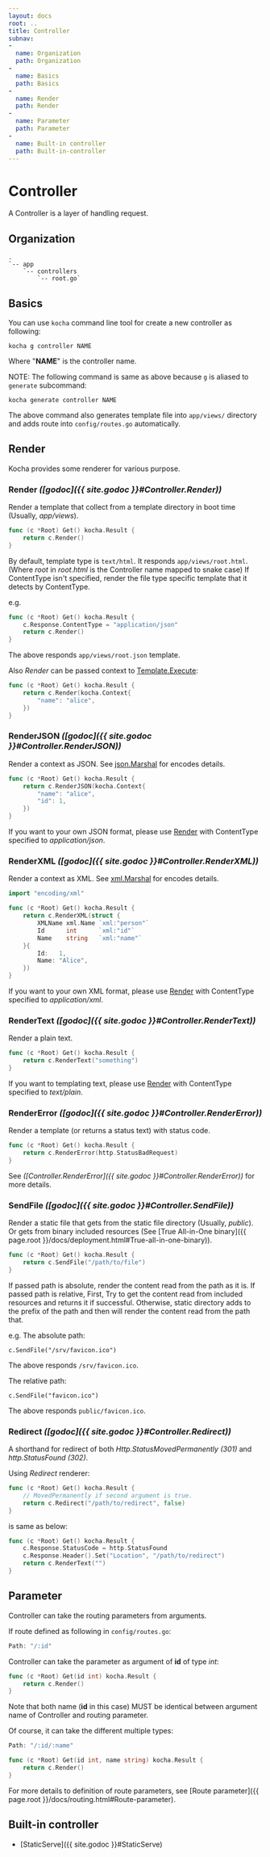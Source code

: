 ```yaml
---
layout: docs
root: ..
title: Controller
subnav:
-
  name: Organization
  path: Organization
-
  name: Basics
  path: Basics
-
  name: Render
  path: Render
-
  name: Parameter
  path: Parameter
-
  name: Built-in controller
  path: Built-in-controller
---
```


# Controller <a id="Controller"></a>

A Controller is a layer of handling request.

## Organization <a id="Organization"></a>

```
.
`-- app
    `-- controllers
        `-- root.go`
```

## Basics <a id="Basics"></a>

You can use `kocha` command line tool for create a new controller as following:

    kocha g controller NAME

Where "**NAME**" is the controller name.

NOTE: The following command is same as above because `g` is aliased to `generate` subcommand:

    kocha generate controller NAME

The above command also generates template file into `app/views/` directory and adds route into `config/routes.go` automatically.

## Render <a id="Render"></a>

Kocha provides some renderer for various purpose.

### Render *([godoc]({{ site.godoc }}#Controller.Render))*

Render a template that collect from a template directory in boot time (Usually, *app/views*).

```go
func (c *Root) Get() kocha.Result {
    return c.Render()
}
```

By default, template type is `text/html`. It responds `app/views/root.html`. (Where *root* in *root.html* is the Controller name mapped to snake case)
If ContentType isn't specified, render the file type specific template that it detects by ContentType.

e.g.

```go
func (c *Root) Get() kocha.Result {
    c.Response.ContentType = "application/json"
    return c.Render()
}
```

The above responds `app/views/root.json` template.

Also *Render* can be passed context to [Template.Execute](http://golang.org/pkg/html/template/#Template.Execute):

```go
func (c *Root) Get() kocha.Result {
    return c.Render(kocha.Context{
        "name": "alice",
    })
}
```

### RenderJSON *([godoc]({{ site.godoc }}#Controller.RenderJSON))*

Render a context as JSON. See [json.Marshal](http://golang.org/pkg/encoding/json/#Marshal) for encodes details.

```go
func (c *Root) Get() kocha.Result {
    return c.RenderJSON(kocha.Context{
        "name": "alice",
        "id": 1,
    })
}
```

If you want to your own JSON format, please use [Render](#Render) with ContentType specified to *application/json*.

### RenderXML *([godoc]({{ site.godoc }}#Controller.RenderXML))*

Render a context as XML. See [xml.Marshal](http://golang.org/pkg/encoding/xml/#Marshal) for encodes details.

```go
import "encoding/xml"

func (c *Root) Get() kocha.Result {
    return c.RenderXML(struct {
        XMLName xml.Name `xml:"person"`
        Id      int      `xml:"id"`
        Name    string   `xml:"name"`
    }{
        Id:   1,
        Name: "Alice",
    })
}
```

If you want to your own XML format, please use [Render](#Render) with ContentType specified to *application/xml*.

### RenderText *([godoc]({{ site.godoc }}#Controller.RenderText))*

Render a plain text.

```go
func (c *Root) Get() kocha.Result {
    return c.RenderText("something")
}
```

If you want to templating text, please use [Render](#Render) with ContentType specified to *text/plain*.

### RenderError *([godoc]({{ site.godoc }}#Controller.RenderError))*

Render a template (or returns a status text) with status code.

```go
func (c *Root) Get() kocha.Result {
    return c.RenderError(http.StatusBadRequest)
}
```

See *([Controller.RenderError]({{ site.godoc }}#Controller.RenderError))* for more details.

### SendFile *([godoc]({{ site.godoc }}#Controller.SendFile))*

Render a static file that gets from the static file directory (Usually, *public*).
Or gets from binary included resources (See [True All-in-One binary]({{ page.root }}/docs/deployment.html#True-all-in-one-binary)).

```go
func (c *Root) Get() kocha.Result {
    return c.SendFile("/path/to/file")
}
```

If passed path is absolute, render the content read from the path as it is.
If passed path is relative, First, Try to get the content read from included resources and returns it if successful. Otherwise, static directory adds to the prefix of the path and then will render the content read from the path that.

e.g. The absolute path:

    c.SendFile("/srv/favicon.ico")

The above responds `/srv/favicon.ico`.

The relative path:

    c.SendFile("favicon.ico")

The above responds `public/favicon.ico`.

### Redirect *([godoc]({{ site.godoc }}#Controller.Redirect))*

A shorthand for redirect of both *Http.StatusMovedPermanently (301)* and *http.StatusFound (302)*.

Using *Redirect* renderer:

```go
func (c *Root) Get() kocha.Result {
    // MovedPermanently if second argument is true.
    return c.Redirect("/path/to/redirect", false)
}
```

is same as below:

```go
func (c *Root) Get() kocha.Result {
    c.Response.StatusCode = http.StatusFound
    c.Response.Header().Set("Location", "/path/to/redirect")
    return c.RenderText("")
}
```

## Parameter <a id="Parameter"></a>

Controller can take the routing parameters from arguments.

If route defined as following in `config/routes.go`:

```go
Path: "/:id"
```

Controller can take the parameter as argument of **id** of type *int*:

```go
func (c *Root) Get(id int) kocha.Result {
    return c.Render()
}
```

Note that both name (**id** in this case) MUST be identical between argument name of Controller and routing parameter.

Of course, it can take the different multiple types:

```go
Path: "/:id/:name"
```

```go
func (c *Root) Get(id int, name string) kocha.Result {
    return c.Render()
}
```

For more details to definition of route parameters, see [Route parameter]({{ page.root }}/docs/routing.html#Route-parameter).

## Built-in controller <a id="Built-in-controller"></a>

* [StaticServe]({{ site.godoc }}#StaticServe)
